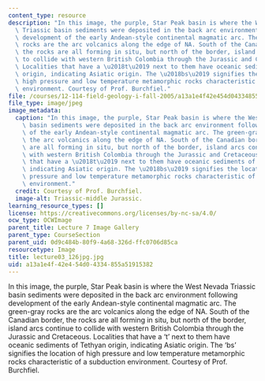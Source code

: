 ```yaml
---
content_type: resource
description: "In this image, the purple, Star Peak basin is where the West Nevada\
  \ Triassic basin sediments were deposited in the back arc environment following\
  \ development of the early Andean-style continental magmatic arc. The green-gray\
  \ rocks are the arc volcanics along the edge of NA. South of the Canadian border,\
  \ the rocks are all forming in situ, but north of the border, island arcs continue\
  \ to collide with western British Colombia through the Jurassic and Cretaceous.\
  \ Localities that have a \u2018t\u2019 next to them have oceanic sediments of Tethyan\
  \ origin, indicating Asiatic origin. The \u2018bs\u2019 signifies the location of\
  \ high pressure and low temperature metamorphic rocks characteristic of a subduction\
  \ environment. Courtesy of Prof. Burchfiel."
file: /courses/12-114-field-geology-i-fall-2005/a13a1e4f42e454d04334855a51915382_lecture03_126jpg.jpg
file_type: image/jpeg
image_metadata:
  caption: "In this image, the purple, Star Peak basin is where the West Nevada Triassic\
    \ basin sediments were deposited in the back arc environment following development\
    \ of the early Andean-style continental magmatic arc. The green-gray rocks are\
    \ the arc volcanics along the edge of NA. South of the Canadian border, the rocks\
    \ are all forming in situ, but north of the border, island arcs continue to collide\
    \ with western British Colombia through the Jurassic and Cretaceous. Localities\
    \ that have a \u2018t\u2019 next to them have oceanic sediments of Tethyan origin,\
    \ indicating Asiatic origin. The \u2018bs\u2019 signifies the location of high\
    \ pressure and low temperature metamorphic rocks characteristic of a subduction\
    \ environment."
  credit: Courtesy of Prof. Burchfiel.
  image-alt: Triassic-middle Jurassic.
learning_resource_types: []
license: https://creativecommons.org/licenses/by-nc-sa/4.0/
ocw_type: OCWImage
parent_title: Lecture 7 Image Gallery
parent_type: CourseSection
parent_uid: 0d9c484b-80f9-4a68-326d-ffc0706d85ca
resourcetype: Image
title: lecture03_126jpg.jpg
uid: a13a1e4f-42e4-54d0-4334-855a51915382
---
```

In this image, the purple, Star Peak basin is where the West Nevada Triassic basin sediments were deposited in the back arc environment following development of the early Andean-style continental magmatic arc. The green-gray rocks are the arc volcanics along the edge of NA. South of the Canadian border, the rocks are all forming in situ, but north of the border, island arcs continue to collide with western British Colombia through the Jurassic and Cretaceous. Localities that have a ‘t’ next to them have oceanic sediments of Tethyan origin, indicating Asiatic origin. The ‘bs’ signifies the location of high pressure and low temperature metamorphic rocks characteristic of a subduction environment. Courtesy of Prof. Burchfiel.